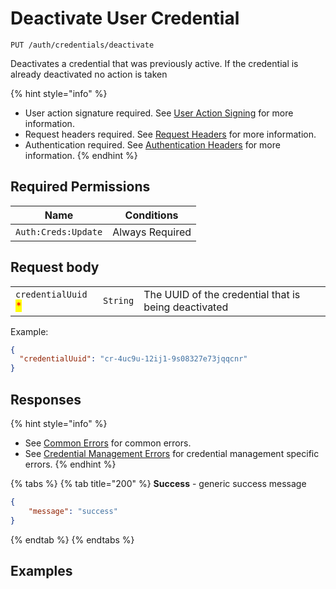 # Deactivate User Credential

`PUT /auth/credentials/deactivate`

Deactivates a credential that was previously active. If the credential is already deactivated no action is taken

{% hint style="info" %}
* User action signature required. See [User Action Signing](../user-action-signing/) for more information.
* Request headers required. See [Request Headers](../../../getting-started/request-headers.md) for more information.
* Authentication required. See [Authentication Headers](../../../getting-started/request-headers.md#authentication-headers) for more information.
{% endhint %}

## Required Permissions

| Name                  | Conditions                        |
| --------------------- | --------------------------------- |
| `Auth:Creds:Update`   | Always Required                   |

## Request body

| | | |
| - | - | - |
| `credentialUuid` <mark style="color:red;">\*</mark> | `String` | The UUID of the credential that is being deactivated |

Example:
```JSON
{
  "credentialUuid": "cr-4uc9u-12ij1-9s08327e73jqqcnr"
}
```

## Responses

{% hint style="info" %}
* See [Common Errors](../../../getting-started/errors.md#common-errors) for common errors.
* See [Credential Management Errors](../../../getting-started/errors.md#credential-management-errors) for credential management specific errors.
{% endhint %}

{% tabs %}
{% tab title="200" %}
**Success** - generic success message

```json
{
    "message": "success"
}
```
{% endtab %}
{% endtabs %}

## Examples
